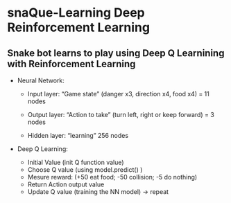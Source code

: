 # snaQue-Learning Deep Reinforcement Learning
## Snake bot learns to play using Deep Q Learnining with Reinforcement Learning

- Neural Network:
	- Input layer: “Game state” (danger x3, direction x4, food x4) = 11 nodes

	- Output layer: “Action to take” (turn left, right or keep forward) = 3 nodes

	- Hidden layer: “learning” 256 nodes

- Deep Q Learning:
	- Initial Value (init Q function value)
	- Choose Q value (using model.predict() )
	- Mesure reward: (+50 eat food; -50 collision; -5 do nothing)
	- Return Action output value
	- Update Q value (training the NN model) -> repeat
